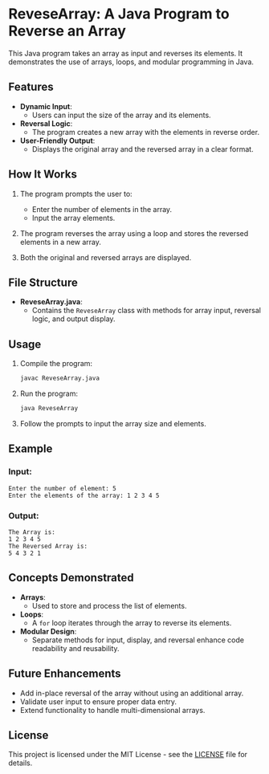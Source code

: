 # ReveseArray: A Java Program to Reverse an Array

This Java program takes an array as input and reverses its elements. It demonstrates the use of arrays, loops, and modular programming in Java.

## Features

- **Dynamic Input**:
  - Users can input the size of the array and its elements.
- **Reversal Logic**:
  - The program creates a new array with the elements in reverse order.
- **User-Friendly Output**:
  - Displays the original array and the reversed array in a clear format.

## How It Works

1. The program prompts the user to:
   - Enter the number of elements in the array.
   - Input the array elements.

2. The program reverses the array using a loop and stores the reversed elements in a new array.
3. Both the original and reversed arrays are displayed.

## File Structure

- **ReveseArray.java**:
  - Contains the `ReveseArray` class with methods for array input, reversal logic, and output display.

## Usage

1. Compile the program:

   ```bash
   javac ReveseArray.java
   ```

2. Run the program:

   ```bash
   java ReveseArray
   ```

3. Follow the prompts to input the array size and elements.

## Example

### Input:
```
Enter the number of element: 5
Enter the elements of the array: 1 2 3 4 5
```

### Output:
```
The Array is: 
1 2 3 4 5 
The Reversed Array is: 
5 4 3 2 1 
```

## Concepts Demonstrated

- **Arrays**:
  - Used to store and process the list of elements.
- **Loops**:
  - A `for` loop iterates through the array to reverse its elements.
- **Modular Design**:
  - Separate methods for input, display, and reversal enhance code readability and reusability.

## Future Enhancements

- Add in-place reversal of the array without using an additional array.
- Validate user input to ensure proper data entry.
- Extend functionality to handle multi-dimensional arrays.

## License

This project is licensed under the MIT License - see the [LICENSE](LICENSE) file for details.
